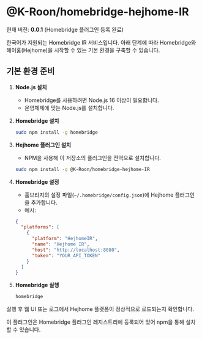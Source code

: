 # @K-Roon/homebridge-hejhome-IR

현재 버전: **0.0.1** (Homebridge 플러그인 등록 완료)

한국어가 지원되는 Homebridge IR 서비스입니다. 아래 단계에 따라 Homebridge와 헤이홈(Hejhome)을 시작할 수 있는 기본 환경을 구축할 수 있습니다.

## 기본 환경 준비

1. **Node.js 설치**
   - Homebridge를 사용하려면 Node.js 16 이상이 필요합니다.
   - 운영체제에 맞는 Node.js를 설치합니다.

2. **Homebridge 설치**
   ```bash
   sudo npm install -g homebridge
   ```

3. **Hejhome 플러그인 설치**
   - NPM을 사용해 이 저장소의 플러그인을 전역으로 설치합니다.
   ```bash
   sudo npm install -g @K-Roon/homebridge-hejhome-IR
   ```

4. **Homebridge 설정**
   - 홈브리지의 설정 파일(`~/.homebridge/config.json`)에 Hejhome 플러그인을 추가합니다.
   - 예시:
   ```json
   {
     "platforms": [
       {
         "platform": "HejhomeIR",
         "name": "Hejhome IR",
         "host": "http://localhost:8080",
         "token": "YOUR_API_TOKEN"
       }
     ]
   }
   ```

5. **Homebridge 실행**
   ```bash
   homebridge
   ```

실행 후 웹 UI 또는 로그에서 Hejhome 플랫폼이 정상적으로 로드되는지 확인합니다.

이 플러그인은 Homebridge 플러그인 레지스트리에 등록되어 있어 npm을 통해 설치할 수 있습니다.
